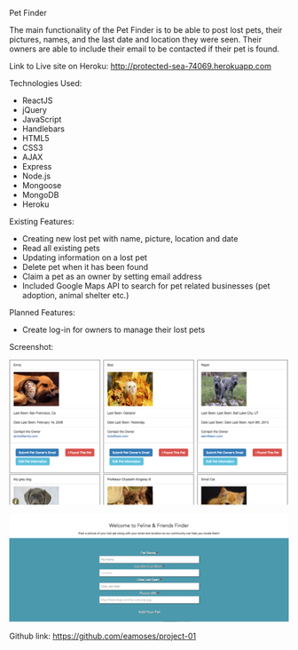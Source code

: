 Pet Finder

The main functionality of the Pet Finder is to be able to post lost pets, their pictures, names, and the last date and location they were seen.  Their owners are able to include their email to be contacted if their pet is found.

Link to Live site on Heroku: http://protected-sea-74069.herokuapp.com

Technologies Used:
* ReactJS
* jQuery
* JavaScript
* Handlebars
* HTML5
* CSS3
* AJAX
* Express
* Node.js
* Mongoose
* MongoDB
* Heroku

Existing Features:
* Creating new lost pet with name, picture, location and date
* Read all existing pets
* Updating information on a lost pet
* Delete pet when it has been found
* Claim a pet as an owner by setting email address
* Included Google Maps API to search for pet related businesses (pet adoption, animal shelter etc.)

Planned Features:
* Create log-in for owners to manage their lost pets

Screenshot:

![Alt text](public/images/readmeScreenShot.png?raw=true "PetFinder")

![Alt text](public/images/readmeScreenShot1.png?raw=true "PetFinder")

Github link: https://github.com/eamoses/project-01
